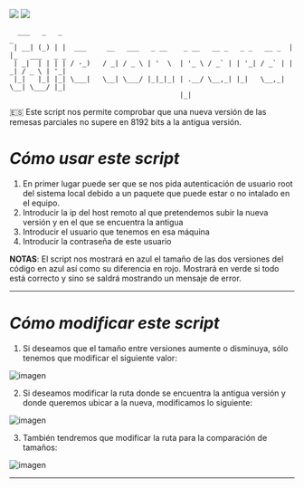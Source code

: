 ![](https://img.shields.io/badge/Shell_Script-121011?style=for-the-badge&logo=gnu-bash&logoColor=white)
![](https://img.shields.io/badge/GNU%20Bash-4EAA25?style=for-the-badge&logo=GNU%20Bash&logoColor=white)

````
  ___   _   _                                                         _               
 | __| (_) | |  ___     __   ___   _ __    _ __   __ _   _ _   __ _  | |_   ___   _ _ 
 | _|  | | | | / -_)   / _| / _ \ | '  \  | '_ \ / _` | | '_| / _` | |  _| / _ \ | '_|
 |_|   |_| |_| \___|   \__| \___/ |_|_|_| | .__/ \__,_| |_|   \__,_|  \__| \___/ |_|  
                                          |_|
````
🇪🇸
Este script nos permite comprobar que una nueva versión de las remesas parciales no supere en 8192 bits a la antigua versión.

# _Cómo usar este script_
1. En primer lugar puede ser que se nos pida autenticación de usuario root del sistema local debido a un paquete que puede estar o no intalado en el equipo.
2. Introducir la ip del host remoto al que pretendemos subir la nueva versión y en el que se encuentra la antigua
3. Introducir el usuario que tenemos en esa máquina
4. Introducir la contraseña de este usuario

**NOTAS**: El script nos mostrará en azul el tamaño de las dos versiones del código en azul así como su diferencia en rojo. Mostrará en verde si todo está correcto y sino se saldrá mostrando un mensaje de error.

---
# _Cómo modificar este script_
1. Si deseamos que el tamaño entre versiones aumente o disminuya, sólo tenemos que modificar el siguiente valor:

![imagen](https://user-images.githubusercontent.com/87705461/183834907-53d655e5-22c6-4d8e-aefb-0aae941a5565.png)

2. Si deseamos modificar la ruta donde se encuentra la antigua versión y donde queremos ubicar a la nueva, modificamos lo siguiente:

![imagen](https://user-images.githubusercontent.com/87705461/183835177-2b4c316e-d559-4541-9dfc-16a49e9066b4.png)

3. También tendremos que modificar la ruta para la comparación de tamaños:

![imagen](https://user-images.githubusercontent.com/87705461/183835720-84e751af-a663-43d6-b3b2-2a4b887ad859.png)

---
